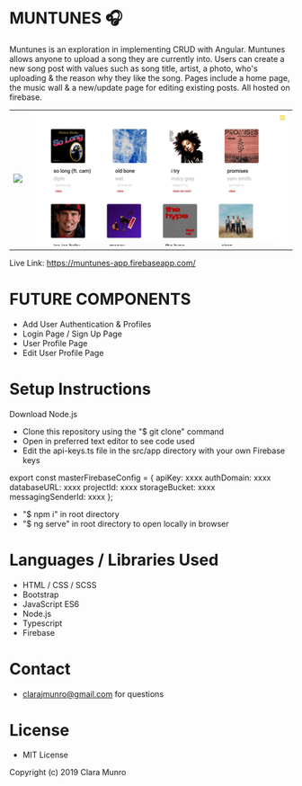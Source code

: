 # MUNTUNES :headphones:

Muntunes is an exploration in implementing CRUD with Angular. Muntunes allows anyone to upload a song they are currently into. Users can create a new song post with values such as song title, artist, a photo, who's uploading & the reason why they like the song. Pages include a home page, the music wall & a new/update page for editing existing posts. All hosted on firebase.

<table>
  <td><img src="/wireframe-images/mockup1.gif" /></td>
  <td><img src="/wireframe-images/mockup2.gif" /></td>  
</table>

Live Link: https://muntunes-app.firebaseapp.com/

# FUTURE COMPONENTS
* Add User Authentication & Profiles
* Login Page / Sign Up Page
* User Profile Page
* Edit User Profile Page

# Setup Instructions

Download Node.js

* Clone this repository using the "$ git clone" command
* Open in preferred text editor to see code used
* Edit the api-keys.ts file in the src/app directory with your own Firebase keys

export const masterFirebaseConfig = {
    apiKey: xxxx
    authDomain: xxxx
    databaseURL: xxxx
    projectId: xxxx
    storageBucket: xxxx
    messagingSenderId: xxxx
  };

*  "$ npm i" in root directory
*  "$ ng serve" in root directory to open locally in browser

# Languages / Libraries Used
* HTML / CSS / SCSS
* Bootstrap
* JavaScript ES6
* Node.js
* Typescript
* Firebase

# Contact
* clarajmunro@gmail.com for questions

# License
* MIT License

Copyright (c) 2019 Clara Munro
